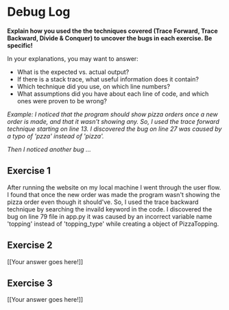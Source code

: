 # Debug Log

**Explain how you used the the techniques covered (Trace Forward, Trace Backward, Divide & Conquer) to uncover the bugs in each exercise. Be specific!**

In your explanations, you may want to answer:

- What is the expected vs. actual output?
- If there is a stack trace, what useful information does it contain?
- Which technique did you use, on which line numbers?
- What assumptions did you have about each line of code, and which ones were proven to be wrong?

_Example: I noticed that the program should show pizza orders once a new order is made, and that it wasn't showing any. So, I used the trace forward technique starting on line 13. I discovered the bug on line 27 was caused by a typo of 'pzza' instead of 'pizza'._

_Then I noticed another bug ..._

## Exercise 1

After running the website on my local machine I went through the user flow. I found that once the new order was made the program wasn't showing the pizza order even though it should've. So, I used the trace backward technique by searching the invaild keyword in the code. I discovered the bug on line 79 file in app.py it was caused by an incorrect variable name 'topping' instead of 'topping_type' while creating a object of PizzaTopping.

## Exercise 2

[[Your answer goes here!]]

## Exercise 3

[[Your answer goes here!]]
